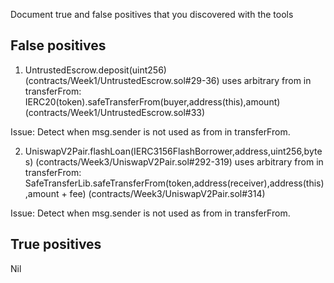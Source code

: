 
Document true and false positives that you discovered with the tools

## False positives
1. UntrustedEscrow.deposit(uint256) (contracts/Week1/UntrustedEscrow.sol#29-36) uses arbitrary from in transferFrom: IERC20(token).safeTransferFrom(buyer,address(this),amount) (contracts/Week1/UntrustedEscrow.sol#33)

Issue: Detect when msg.sender is not used as from in transferFrom.

2. UniswapV2Pair.flashLoan(IERC3156FlashBorrower,address,uint256,bytes) (contracts/Week3/UniswapV2Pair.sol#292-319) uses arbitrary from in transferFrom: SafeTransferLib.safeTransferFrom(token,address(receiver),address(this),amount + fee) (contracts/Week3/UniswapV2Pair.sol#314)

Issue: Detect when msg.sender is not used as from in transferFrom.

## True positives
Nil

